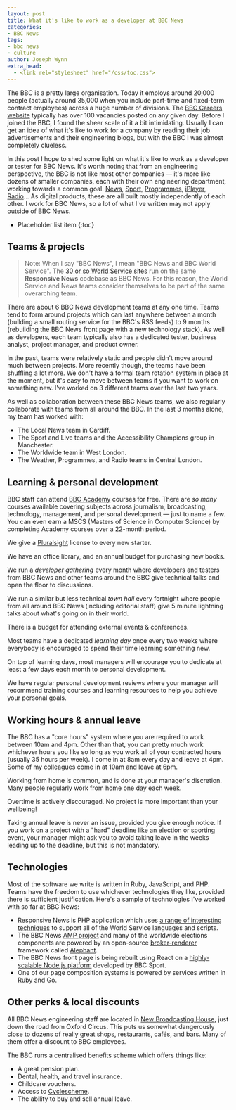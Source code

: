 ```yaml
---
layout: post
title: What it's like to work as a developer at BBC News
categories:
- BBC News
tags:
- bbc news
- culture
author: Joseph Wynn
extra_head:
  - <link rel="stylesheet" href="/css/toc.css">
---
```


The BBC is a pretty large organisation. Today it employs around 20,000 people (actually around 35,000 when you include part-time and fixed-term contract employees) across a huge number of divisions. The [BBC Careers website](http://careerssearch.bbc.co.uk/) typically has over 100 vacancies posted on any given day. Before I joined the BBC, I found the sheer scale of it a bit intimidating. Usually I can get an idea of what it's like to work for a company by reading their job advertisements and their engineering blogs, but with the BBC I was almost completely clueless.

In this post I hope to shed some light on what it's like to work as a developer or tester for BBC News. It's worth noting that from an engineering perspective, the BBC is not like most other companies — it's more like dozens of smaller companies, each with their own engineering department, working towards a common goal. [News](http://www.bbc.com/news), [Sport](http://www.bbc.com/sport), [Programmes](http://www.bbc.co.uk/programmes), [iPlayer](http://www.bbc.co.uk/iplayer), [Radio](http://www.bbc.co.uk/radio)... As digital products, these are all built mostly independently of each other. I work for BBC News, so a lot of what I've written may not apply outside of BBC News.<!--more-->

* Placeholder list item
{:toc}

## Teams & projects

> Note: When I say "BBC News", I mean "BBC News and BBC World Service". The [30 or so World Service sites](http://www.bbc.co.uk/ws/languages) run on the same **Responsive News** codebase as BBC News. For this reason, the World Service and News teams consider themselves to be part of the same overarching team.

There are about 6 BBC News development teams at any one time. Teams tend to form around projects which can last anywhere between a month (building a small routing service for the BBC's RSS feeds) to 9 months (rebuilding the BBC News front page with a new technology stack). As well as developers, each team typically also has a dedicated tester, business analyst, project manager, and product owner.

In the past, teams were relatively static and people didn't move around much between projects. More recently though, the teams have been shuffling a lot more. We don't have a formal team rotation system in place at the moment, but it's easy to move between teams if you want to work on something new. I've worked on 3 different teams over the last two years.

As well as collaboration between these BBC News teams, we also regularly collaborate with teams from all around the BBC. In the last 3 months alone, my team has worked with:

 * The Local News team in Cardiff.
 * The Sport and Live teams and the Accessibility Champions group in Manchester.
 * The Worldwide team in West London.
 * The Weather, Programmes, and Radio teams in Central London.

## Learning & personal development

BBC staff can attend [BBC Academy](http://www.bbc.co.uk/academy) courses for free. There are _so many_ courses available covering subjects across journalism, broadcasting, technology, management, and personal development — just to name a few. You can even earn a MSCS (Masters of Science in Computer Science) by completing Academy courses over a 22-month period.

We give a [Pluralsight](https://www.pluralsight.com/) license to every new starter.

We have an office library, and an annual budget for purchasing new books.

We run a _developer gathering_ every month where developers and testers from BBC News and other teams around the BBC give technical talks and open the floor to discussions.

We run a similar but less technical _town hall_ every fortnight where people from all around BBC News (including editorial staff) give 5 minute lightning talks about what's going on in their world.

There is a budget for attending external events & conferences.

Most teams have a dedicated _learning day_ once every two weeks where everybody is encouraged to spend their time learning something new.

On top of learning days, most managers will encourage you to dedicate at least a few days each month to personal development.

We have regular personal development reviews where your manager will recommend training courses and learning resources to help you achieve your personal goals.

## Working hours & annual leave

The BBC has a "core hours" system where you are required to work between 10am and 4pm. Other than that, you can pretty much work whichever hours you like so long as you work all of your contracted hours (usually 35 hours per week). I come in at 8am every day and leave at 4pm. Some of my colleagues come in at 10am and leave at 6pm.

Working from home is common, and is done at your manager's discretion. Many people regularly work from home one day each week.

Overtime is actively discouraged. No project is more important than your wellbeing!

Taking annual leave is never an issue, provided you give enough notice. If you work on a project with a "hard" deadline like an election or sporting event, your manager might ask you to avoid taking leave in the weeks leading up to the deadline, but this is not mandatory.

## Technologies

Most of the software we write is written in Ruby, JavaScript, and PHP. Teams have the freedom to use whichever technologies they like, provided there is sufficient justification. Here's a sample of technologies I've worked with so far at BBC News:

 * Responsive News is PHP application which uses [a range of interesting techniques](http://responsivenews.co.uk/post/123104512468/13-tips-for-making-responsive-web-design) to support all of the World Service languages and scripts.
 * The BBC News [AMP project](https://www.ampproject.org/) and many of the worldwide elections components are powered by an open-source [broker-renderer](https://en.wikipedia.org/wiki/Broker_Pattern) framework called [Alephant](https://github.com/BBC-News/alephant).
 * The BBC News front page is being rebuilt using React on a [highly-scalable Node.js platform](https://www.youtube.com/watch?v=pxmXiKlh5OU) developed by BBC Sport.
 * One of our page composition systems is powered by services written in Ruby and Go.

## Other perks & local discounts

All BBC News engineering staff are located in [New Broadcasting House](http://www.bbc.co.uk/broadcastinghouse/), just down the road from Oxford Circus. This puts us somewhat dangerously close to dozens of really great shops, restaurants, cafés, and bars. Many of them offer a discount to BBC employees.

The BBC runs a centralised benefits scheme which offers things like:

 * A great pension plan.
 * Dental, health, and travel insurance.
 * Childcare vouchers.
 * Access to [Cyclescheme](https://www.cyclescheme.co.uk/).
 * The ability to buy and sell annual leave.
